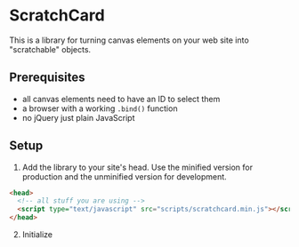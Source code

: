 # ScratchCard
This is a library for turning canvas elements on your web site into "scratchable" objects.

## Prerequisites
* all canvas elements need to have an ID to select them
* a browser with a working `.bind()` function
* no jQuery just plain JavaScript

## Setup
1. Add the library to your site's head. Use the minified version for production and the unminified version for development.
```HTML
<head>
  <!-- all stuff you are using -->
  <script type="text/javascript" src="scripts/scratchcard.min.js"></script>
</head>
```
2. Initialize 